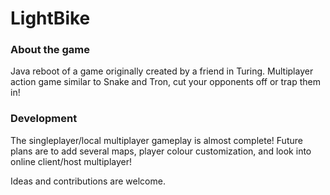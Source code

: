# LightBike

### About the game

Java reboot of a game originally created by a friend in Turing. 
Multiplayer action game similar to Snake and Tron, cut your opponents off or trap them in!

### Development

The singleplayer/local multiplayer gameplay is almost complete! Future plans are to add several maps, player colour customization, and look into online client/host multiplayer!

Ideas and contributions are welcome.
